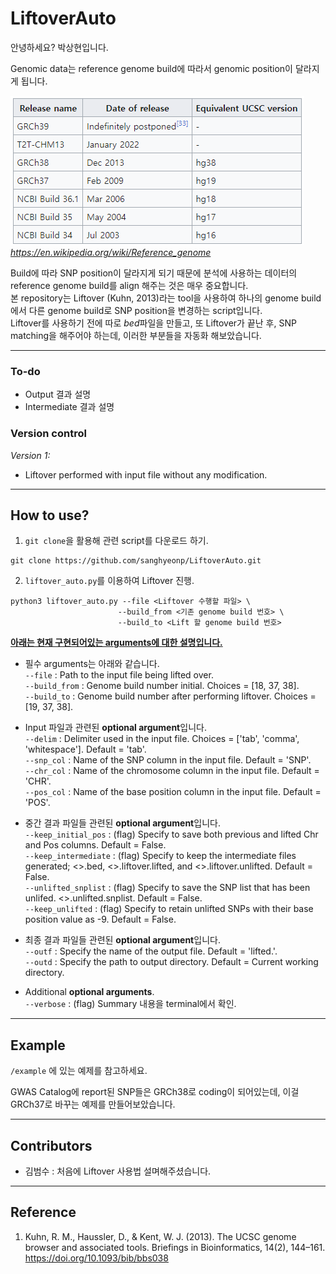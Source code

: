 # LiftoverAuto


안녕하세요? 박상현입니다.

Genomic data는 reference genome build에 따라서 genomic position이 달라지게 됩니다.

![Alt text](img/genome_build.png "Reference genome build")  
*https://en.wikipedia.org/wiki/Reference_genome*

Build에 따라 SNP position이 달라지게 되기 때문에 분석에 사용하는 데이터의 reference genome build를 align 해주는 것은 매우 중요합니다.  
본 repository는 Liftover (Kuhn, 2013)라는 tool을 사용하여 하나의 genome build에서 다른 genome build로 SNP position을 변경하는 script입니다.  
Liftover를 사용하기 전에 따로 *bed*파일을 만들고, 또 Liftover가 끝난 후, SNP matching을 해주어야 하는데, 이러한 부분들을 자동화 해보았습니다.  


---

### **To-do**
- Output 결과 설명
- Intermediate 결과 설명

### **Version control**
*Version 1:*
- Liftover performed with input file without any modification.

---

## How to use?
1. `git clone`을 활용해 관련 script를 다운로드 하기.
```
git clone https://github.com/sanghyeonp/LiftoverAuto.git
```

2. `liftover_auto.py`를 이용하여 Liftover 진행.
```
python3 liftover_auto.py --file <Liftover 수행할 파일> \
                        --build_from <기존 genome build 번호> \
                        --build_to <Lift 할 genome build 번호>
```

<ins>**아래는 현재 구현되어있는 arguments에 대한 설명입니다.**</ins>

- 필수 arguments는 아래와 같습니다.  
`--file` : Path to the input file being lifted over.  
`--build_from` : Genome build number initial. Choices = [18, 37, 38].  
`--build_to` : Genome build number after performing liftover. Choices = [19, 37, 38].

- Input 파일과 관련된 **optional argument**입니다.  
`--delim` : Delimiter used in the input file. Choices = ['tab', 'comma', 'whitespace']. Default = 'tab'.  
`--snp_col` : Name of the SNP column in the input file. Default = 'SNP'.  
`--chr_col` : Name of the chromosome column in the input file. Default = 'CHR'.  
`--pos_col` : Name of the base position column in the input file. Default = 'POS'.

- 중간 결과 파일들 관련된 **optional argument**입니다.  
`--keep_initial_pos` : (flag) Specify to save both previous and lifted Chr and Pos columns. Default = False.  
`--keep_intermediate` : (flag) Specify to keep the intermediate files generated; <>.bed, <>.liftover.lifted, and <>.liftover.unlifted. Default = False.  
`--unlifted_snplist` : (flag) Specify to save the SNP list that has been unlifed. <>.unlifted.snplist. Default = False.  
`--keep_unlifted` : (flag) Specify to retain unlifted SNPs with their base position value as -9. Default = False.  

- 최종 결과 파일들 관련된 **optional argument**입니다.  
`--outf` : Specify the name of the output file. Default = 'lifted.<file>'.  
`--outd` : Specify the path to output directory. Default = Current working directory.  

- Additional **optional arguments**.  
`--verbose` : (flag) Summary 내용을 terminal에서 확인.  

---

## Example

`/example` 에 있는 예제를 참고하세요.

GWAS Catalog에 report된 SNP들은 GRCh38로 coding이 되어있는데, 이걸 GRCh37로 바꾸는 예제를 만들어보았습니다.


---
## Contributors
- 김범수 : 처음에 Liftover 사용법 설며해주셨습니다.

---

## Reference
1. Kuhn, R. M., Haussler, D., & Kent, W. J. (2013). The UCSC genome browser and associated tools. Briefings in Bioinformatics, 14(2), 144–161. https://doi.org/10.1093/bib/bbs038
